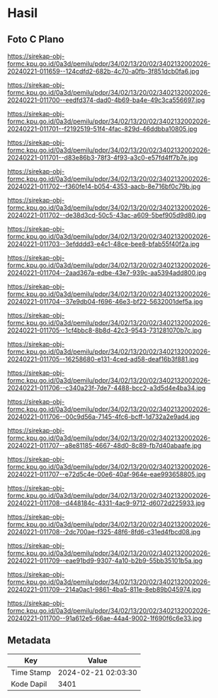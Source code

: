 # Hasil

## Foto C Plano

https://sirekap-obj-formc.kpu.go.id/0a3d/pemilu/pdpr/34/02/13/20/02/3402132002026-20240221-011659--124cdfd2-682b-4c70-a0fb-3f851dcb0fa6.jpg

https://sirekap-obj-formc.kpu.go.id/0a3d/pemilu/pdpr/34/02/13/20/02/3402132002026-20240221-011700--eedfd374-dad0-4b69-ba4e-49c3ca556697.jpg

https://sirekap-obj-formc.kpu.go.id/0a3d/pemilu/pdpr/34/02/13/20/02/3402132002026-20240221-011701--f2192519-51f4-4fac-829d-46ddbba10805.jpg

https://sirekap-obj-formc.kpu.go.id/0a3d/pemilu/pdpr/34/02/13/20/02/3402132002026-20240221-011701--d83e86b3-78f3-4f93-a3c0-e57fd4ff7b7e.jpg

https://sirekap-obj-formc.kpu.go.id/0a3d/pemilu/pdpr/34/02/13/20/02/3402132002026-20240221-011702--f360fe14-b054-4353-aacb-8e716bf0c79b.jpg

https://sirekap-obj-formc.kpu.go.id/0a3d/pemilu/pdpr/34/02/13/20/02/3402132002026-20240221-011702--de38d3cd-50c5-43ac-a609-5bef905d9d80.jpg

https://sirekap-obj-formc.kpu.go.id/0a3d/pemilu/pdpr/34/02/13/20/02/3402132002026-20240221-011703--3efdddd3-e4c1-48ce-bee8-bfab55f40f2a.jpg

https://sirekap-obj-formc.kpu.go.id/0a3d/pemilu/pdpr/34/02/13/20/02/3402132002026-20240221-011704--2aad367a-edbe-43e7-939c-aa5394add800.jpg

https://sirekap-obj-formc.kpu.go.id/0a3d/pemilu/pdpr/34/02/13/20/02/3402132002026-20240221-011704--37e9db04-f696-46e3-bf22-5632001def5a.jpg

https://sirekap-obj-formc.kpu.go.id/0a3d/pemilu/pdpr/34/02/13/20/02/3402132002026-20240221-011705--1cf4bbc8-8b8d-42c3-9543-731281070b7c.jpg

https://sirekap-obj-formc.kpu.go.id/0a3d/pemilu/pdpr/34/02/13/20/02/3402132002026-20240221-011705--16258680-e131-4ced-ad58-deaf16b3f881.jpg

https://sirekap-obj-formc.kpu.go.id/0a3d/pemilu/pdpr/34/02/13/20/02/3402132002026-20240221-011706--c340a23f-7de7-4488-bcc2-a3d5d4e4ba34.jpg

https://sirekap-obj-formc.kpu.go.id/0a3d/pemilu/pdpr/34/02/13/20/02/3402132002026-20240221-011706--00c9d56a-7145-4fc6-bcff-1d732a2e9ad4.jpg

https://sirekap-obj-formc.kpu.go.id/0a3d/pemilu/pdpr/34/02/13/20/02/3402132002026-20240221-011707--a8e81185-4667-48d0-8c89-fb7d40abaafe.jpg

https://sirekap-obj-formc.kpu.go.id/0a3d/pemilu/pdpr/34/02/13/20/02/3402132002026-20240221-011707--e72d5c4e-00e6-40af-964e-eae993658805.jpg

https://sirekap-obj-formc.kpu.go.id/0a3d/pemilu/pdpr/34/02/13/20/02/3402132002026-20240221-011708--d448184c-4331-4ac9-9712-d6072d225933.jpg

https://sirekap-obj-formc.kpu.go.id/0a3d/pemilu/pdpr/34/02/13/20/02/3402132002026-20240221-011708--2dc700ae-f325-48f6-8fd6-c31ed4fbcd08.jpg

https://sirekap-obj-formc.kpu.go.id/0a3d/pemilu/pdpr/34/02/13/20/02/3402132002026-20240221-011709--eae91bd9-9307-4a10-b2b9-55bb35101b5a.jpg

https://sirekap-obj-formc.kpu.go.id/0a3d/pemilu/pdpr/34/02/13/20/02/3402132002026-20240221-011709--214a0ac1-9861-4ba5-811e-8eb89b045974.jpg

https://sirekap-obj-formc.kpu.go.id/0a3d/pemilu/pdpr/34/02/13/20/02/3402132002026-20240221-011700--91a612e5-66ae-44a4-9002-1f690f6c6e33.jpg


## Metadata

| Key        | Value               |
| ---------- | ------------------- |
| Time Stamp | 2024-02-21 02:03:30 |
| Kode Dapil | 3401                |



